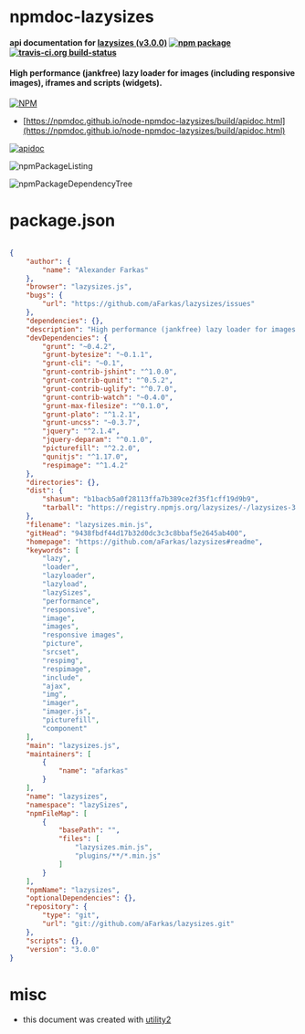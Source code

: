 # npmdoc-lazysizes

#### api documentation for  [lazysizes (v3.0.0)](https://github.com/aFarkas/lazysizes#readme)  [![npm package](https://img.shields.io/npm/v/npmdoc-lazysizes.svg?style=flat-square)](https://www.npmjs.org/package/npmdoc-lazysizes) [![travis-ci.org build-status](https://api.travis-ci.org/npmdoc/node-npmdoc-lazysizes.svg)](https://travis-ci.org/npmdoc/node-npmdoc-lazysizes)

#### High performance (jankfree) lazy loader for images (including responsive images), iframes and scripts (widgets).

[![NPM](https://nodei.co/npm/lazysizes.png?downloads=true&downloadRank=true&stars=true)](https://www.npmjs.com/package/lazysizes)

- [https://npmdoc.github.io/node-npmdoc-lazysizes/build/apidoc.html](https://npmdoc.github.io/node-npmdoc-lazysizes/build/apidoc.html)

[![apidoc](https://npmdoc.github.io/node-npmdoc-lazysizes/build/screenCapture.buildCi.browser.%252Ftmp%252Fbuild%252Fapidoc.html.png)](https://npmdoc.github.io/node-npmdoc-lazysizes/build/apidoc.html)

![npmPackageListing](https://npmdoc.github.io/node-npmdoc-lazysizes/build/screenCapture.npmPackageListing.svg)

![npmPackageDependencyTree](https://npmdoc.github.io/node-npmdoc-lazysizes/build/screenCapture.npmPackageDependencyTree.svg)



# package.json

```json

{
    "author": {
        "name": "Alexander Farkas"
    },
    "browser": "lazysizes.js",
    "bugs": {
        "url": "https://github.com/aFarkas/lazysizes/issues"
    },
    "dependencies": {},
    "description": "High performance (jankfree) lazy loader for images (including responsive images), iframes and scripts (widgets).",
    "devDependencies": {
        "grunt": "~0.4.2",
        "grunt-bytesize": "~0.1.1",
        "grunt-cli": "~0.1",
        "grunt-contrib-jshint": "^1.0.0",
        "grunt-contrib-qunit": "^0.5.2",
        "grunt-contrib-uglify": "^0.7.0",
        "grunt-contrib-watch": "~0.4.0",
        "grunt-max-filesize": "^0.1.0",
        "grunt-plato": "^1.2.1",
        "grunt-uncss": "~0.3.7",
        "jquery": "^2.1.4",
        "jquery-deparam": "^0.1.0",
        "picturefill": "^2.2.0",
        "qunitjs": "^1.17.0",
        "respimage": "^1.4.2"
    },
    "directories": {},
    "dist": {
        "shasum": "b1bacb5a0f28113ffa7b389ce2f35f1cff19d9b9",
        "tarball": "https://registry.npmjs.org/lazysizes/-/lazysizes-3.0.0.tgz"
    },
    "filename": "lazysizes.min.js",
    "gitHead": "9438fbdf44d17b32d0dc3c3c8bbaf5e2645ab400",
    "homepage": "https://github.com/aFarkas/lazysizes#readme",
    "keywords": [
        "lazy",
        "loader",
        "lazyloader",
        "lazyload",
        "lazySizes",
        "performance",
        "responsive",
        "image",
        "images",
        "responsive images",
        "picture",
        "srcset",
        "respimg",
        "respimage",
        "include",
        "ajax",
        "img",
        "imager",
        "imager.js",
        "picturefill",
        "component"
    ],
    "main": "lazysizes.js",
    "maintainers": [
        {
            "name": "afarkas"
        }
    ],
    "name": "lazysizes",
    "namespace": "lazySizes",
    "npmFileMap": [
        {
            "basePath": "",
            "files": [
                "lazysizes.min.js",
                "plugins/**/*.min.js"
            ]
        }
    ],
    "npmName": "lazysizes",
    "optionalDependencies": {},
    "repository": {
        "type": "git",
        "url": "git://github.com/aFarkas/lazysizes.git"
    },
    "scripts": {},
    "version": "3.0.0"
}
```



# misc
- this document was created with [utility2](https://github.com/kaizhu256/node-utility2)
